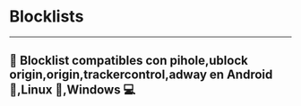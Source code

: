 # Blocklists
---
📘 Blocklist compatibles con pihole,ublock origin,origin,trackercontrol,adway en Android📱,Linux 💾,Windows 💻
---
